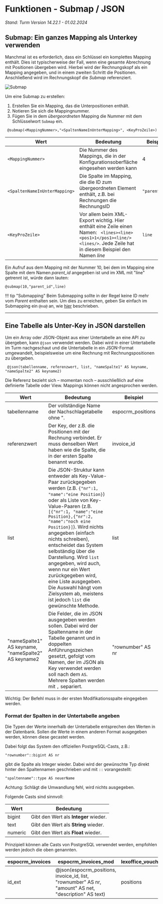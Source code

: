 # Funktionen - Submap / JSON
*Stand: Turm Version 14.22.1 - 01.02.2024*

## Submap: Ein ganzes Mapping als Unterkey verwenden

Manchmal ist es erforderlich, dass ein Schlüssel ein komplettes Mapping enthält. Dies ist typischerweise der Fall, wenn eine gesamte Abrechnung mit Positionen übergeben wird. Hierbei wird der Rechnungskopf als ein Mapping angegeben, und in einem zweiten Schritt die Positionen. Anschließend wird im Rechnungskopf die *Submap* referenziert.

 ![Submap](img/submap.png)

Um eine Submap zu erstellen:
1. Erstellen Sie ein Mapping, das die Unterpositionen enthält.
2. Notieren Sie sich die Mappingnummer.
3. Fügen Sie in dem *übergeordneten* Mapping die Nummer mit dem Schlüsselwort `Submap` ein.

```
 @submap(<MappingNummer>,"<SpaltenNameInUnterMapping>", <KeyProZeile>)
```

| Wert    |       Bedeutung           | Beispiel     |
|--------|--------------------------|------------|
|`<MappingNummer>`|Die Nummer des Mappings, die in der Konfigurationsoberfläche eingesehen werden kann| 4|
|`<SpaltenNameInUnterMapping>`| Die Spalte im Mapping, die die ID zum übergeordneten Element enthält, z.B. bei Rechnungen die RechnungsID|`"parent_id"`|
|`<KeyProZeile>`| Vor allem beim XML-Export wichtig. Hier enthält eine Zeile einen Namen: ` <lines><line> <pos1>1</pos1><line/><lines/>`. Jede Zeile hat in diesem Beispiel den Namen *line* |`line`|

Ein Aufruf aus dem Mapping mit der Nummer 10, bei dem im Mapping eine Spalte mit dem Namen *parent_id* angegeben ist und im XML mit "line" getrennt ist, würde dann lauten:
```
@submap(10,"parent_id",line)
```

!!! tip "Submapping"
    Beim Submapping sollte in der Regel keine ID mehr vom *Parent* enthalten sein. Um dies zu erreichen, geben Sie einfach im Submapping ein `@no@` an, wie [hier](functions_var.md#felder-nicht-im-zielsystem-ubertragen) beschrieben.

---------------------


## Eine Tabelle als Unter-Key in JSON darstellen

Um ein Array oder JSON-Objekt aus einer Untertabelle an eine API zu übergeben, kann `@json` verwendet werden. Dabei wird in einer Untertabelle im Turm nachgeschaut und die Untertabelle in ein JSON-Format umgewandelt, beispielsweise um eine Rechnung mit Rechnungspositionen zu übergeben.

```
 @json(tabellenname, referenzwert, list, "nameSpalte1" AS keyname, "nameSpalte2" AS keyname2)
```

Die Referenz bezieht sich – momentan noch – ausschließlich auf eine definierte Tabelle oder View. Mappings können nicht angesprochen werden.

| Wert           | Bedeutung                                                                                                                                                     | Beispiel             |
|----------------|---------------------------------------------------------------------------------------------------------------------------------------------------------------|----------------------|
| tabellenname   | Der vollständige Name der Nachschlagetabelle ohne ".                                                                                                          | espocrm_positions    |
| referenzwert   | Der Key, der z.B. die Positionen mit der Rechnung verbindet. Er muss denselben Wert haben wie die Spalte, die in der ersten Spalte benannt wurde.             | invoice_id           |
| list           | Die JSON-Struktur kann entweder als Key-Value-Paar zurückgegeben werden (z.B. `{"nr":1, "name":"eine Position}`) oder als Liste von Key-Value-Paaren (z.B. `[{"nr":1, "name":"eine Position},{"nr":2, "name":"noch eine Position}]`). Wird nichts angegeben (einfach nichts schreiben), entscheidet das System selbständig über die Darstellung. Wird `list` angegeben, wird auch, wenn nur ein Wert zurückgegeben wird, eine Liste ausgegeben. Die Auswahl hängt vom Zielsystem ab, meistens ist jedoch `list` die gewünschte Methode. | list                |
| "nameSpalte1" AS keyname, "nameSpalte2" AS keyname2 | Die Felder, die im JSON ausgegeben werden sollen. Dabei wird der Spaltenname in der Tabelle genannt und in doppelten Anführungszeichen gesetzt, gefolgt vom Namen, der im JSON als Key verwendet werden soll nach dem `AS`. Mehrere Spalten werden mit `,` separiert. | "rownumber" AS nr    |

Wichtig: Der Befehl muss in der ersten Modifikationsspalte eingegeben werden.

### Format der Spalten in der Untertabelle angeben

Die Typen der Werte innerhalb der Untertabelle entsprechen den Werten in der Datenbank. Sollen die Werte in einem anderen Format ausgegeben werden, können diese gecastet werden.

Dabei folgt das System den offiziellen PostgreSQL-Casts, z.B.:
```
"rownumber"::bigint AS nr
```

gibt die Spalte als Integer wieder. Dabei wird der gewünschte Typ direkt hinter den Spaltennamen geschrieben und mit `::` vorangestellt:
```
"spaltenname"::type AS neuerName
```

Achtung: Schlägt die Umwandlung fehl, wird nichts ausgegeben.

Folgende Casts sind sinnvoll:

| Wert    | Bedeutung                             |
|---------|---------------------------------------|
| bigint  | Gibt den Wert als **Integer** wieder. |
| text    | Gibt den Wert als **String** wieder.  |
| numeric | Gibt den Wert als **Float** wieder.   |

Prinzipiell können alle Casts von PostgreSQL verwendet werden, empfohlen werden jedoch die oben genannten.

| espocrm_invoices | espocrm_invoices_mod                                                  | lexoffice_vouchers | lexoffice_vouchers_mod |
|------------------|-----------------------------------------------------------------------|---------------------|------------------------|
| id_ext           | @json(espocrm_positions, invoice_id, list, "rownumber" AS nr, "amount" AS net, "description" AS text) | positions            |                        |
